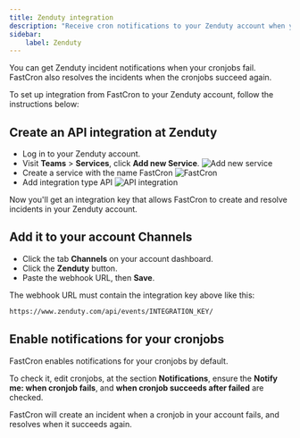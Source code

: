 ```yaml
---
title: Zenduty integration
description: "Receive cron notifications to your Zenduty account when your cronjobs fail or succeed."
sidebar:
    label: Zenduty
---
```


You can get Zenduty incident notifications when your cronjobs fail.
FastCron also resolves the incidents when the cronjobs succeed again.

To set up integration from FastCron to your Zenduty account, follow the instructions below:

## Create an API integration at Zenduty
- Log in to your Zenduty account.
- Visit **Teams** > **Services**, click **Add new Service**.
![Add new service](/screenshots/zenduty/step1-services.png)
- Create a service with the name FastCron
![FastCron](/screenshots/zenduty/step2-fastcron.png)
- Add integration type API
![API integration](/screenshots/zenduty/step3-integration.png)

Now you'll get an integration key that allows FastCron to create and resolve incidents in your Zenduty account.

## Add it to your account Channels

- Click the tab **Channels** on your account dashboard.
- Click the **Zenduty** button.
- Paste the webhook URL, then **Save**.

The webhook URL must contain the integration key above like this:
```txt "INTEGRATION_KEY"
https://www.zenduty.com/api/events/INTEGRATION_KEY/
```

## Enable notifications for your cronjobs
FastCron enables notifications for your cronjobs by default.

To check it, edit cronjobs, at the section **Notifications**,
ensure the **Notify me: when cronjob fails**, and **when cronjob succeeds after failed** are checked.

FastCron will create an incident when a cronjob in your account fails, and resolves when it succeeds again.